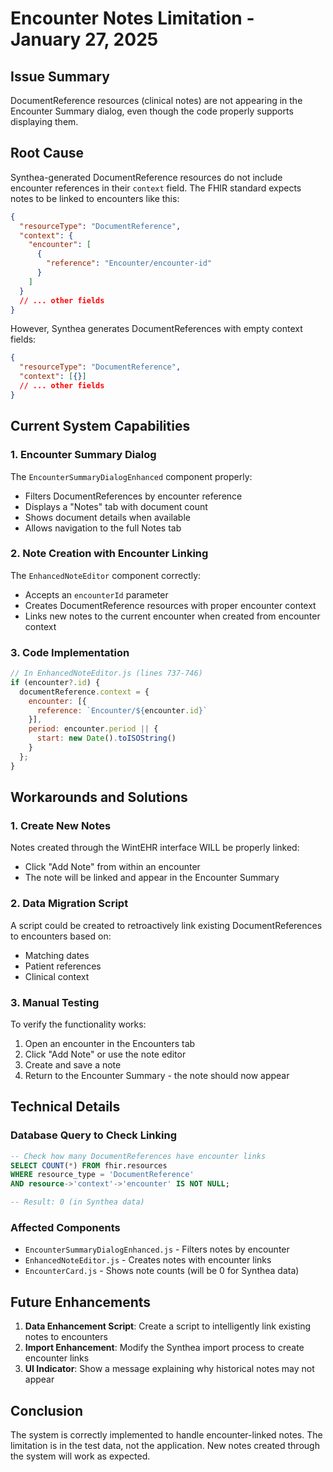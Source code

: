 # Encounter Notes Limitation - January 27, 2025

## Issue Summary

DocumentReference resources (clinical notes) are not appearing in the Encounter Summary dialog, even though the code properly supports displaying them.

## Root Cause

Synthea-generated DocumentReference resources do not include encounter references in their `context` field. The FHIR standard expects notes to be linked to encounters like this:

```json
{
  "resourceType": "DocumentReference",
  "context": {
    "encounter": [
      {
        "reference": "Encounter/encounter-id"
      }
    ]
  }
  // ... other fields
}
```

However, Synthea generates DocumentReferences with empty context fields:
```json
{
  "resourceType": "DocumentReference",
  "context": [{}]
  // ... other fields
}
```

## Current System Capabilities

### 1. Encounter Summary Dialog
The `EncounterSummaryDialogEnhanced` component properly:
- Filters DocumentReferences by encounter reference
- Displays a "Notes" tab with document count
- Shows document details when available
- Allows navigation to the full Notes tab

### 2. Note Creation with Encounter Linking
The `EnhancedNoteEditor` component correctly:
- Accepts an `encounterId` parameter
- Creates DocumentReference resources with proper encounter context
- Links new notes to the current encounter when created from encounter context

### 3. Code Implementation
```javascript
// In EnhancedNoteEditor.js (lines 737-746)
if (encounter?.id) {
  documentReference.context = {
    encounter: [{
      reference: `Encounter/${encounter.id}`
    }],
    period: encounter.period || {
      start: new Date().toISOString()
    }
  };
}
```

## Workarounds and Solutions

### 1. Create New Notes
Notes created through the WintEHR interface WILL be properly linked:
- Click "Add Note" from within an encounter
- The note will be linked and appear in the Encounter Summary

### 2. Data Migration Script
A script could be created to retroactively link existing DocumentReferences to encounters based on:
- Matching dates
- Patient references
- Clinical context

### 3. Manual Testing
To verify the functionality works:
1. Open an encounter in the Encounters tab
2. Click "Add Note" or use the note editor
3. Create and save a note
4. Return to the Encounter Summary - the note should now appear

## Technical Details

### Database Query to Check Linking
```sql
-- Check how many DocumentReferences have encounter links
SELECT COUNT(*) FROM fhir.resources 
WHERE resource_type = 'DocumentReference' 
AND resource->'context'->'encounter' IS NOT NULL;

-- Result: 0 (in Synthea data)
```

### Affected Components
- `EncounterSummaryDialogEnhanced.js` - Filters notes by encounter
- `EnhancedNoteEditor.js` - Creates notes with encounter links
- `EncounterCard.js` - Shows note counts (will be 0 for Synthea data)

## Future Enhancements

1. **Data Enhancement Script**: Create a script to intelligently link existing notes to encounters
2. **Import Enhancement**: Modify the Synthea import process to create encounter links
3. **UI Indicator**: Show a message explaining why historical notes may not appear

## Conclusion

The system is correctly implemented to handle encounter-linked notes. The limitation is in the test data, not the application. New notes created through the system will work as expected.